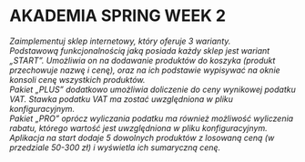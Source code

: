 # AKADEMIA SPRING WEEK 2


_Zaimplementuj sklep internetowy, który oferuje 3 warianty._  
_Podstawową funkcjonalnością jaką posiada każdy sklep jest wariant „START”. Umożliwia on na dodawanie produktów do koszyka (produkt przechowuje nazwę i cenę), oraz na ich podstawie wypisywać na oknie konsoli cenę wszystkich produktów._  
_Pakiet „PLUS” dodatkowo umożliwia doliczenie do ceny wynikowej podatku VAT. Stawka podatku VAT ma zostać uwzględniona w pliku konfiguracyjnym._  
_Pakiet „PRO” oprócz wyliczania podatku ma również możliwość wyliczenia rabatu, którego wartość jest uwzględniona w pliku konfiguracyjnym._  
_Aplikacja na start dodaje 5 dowolnych produktów z losowaną ceną (w przedziale 50-300 zł) i wyświetla ich sumaryczną cenę._
